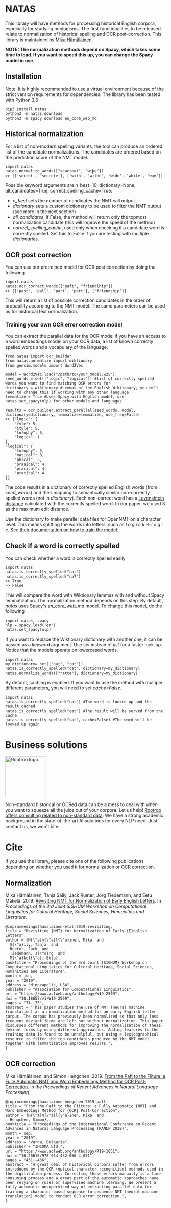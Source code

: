 # NATAS

This library will have methods for processing historical English corpora, especially for studying neologisms. The first functionalities to be released relate to normalization of historical spelling and OCR post-correction. This library is maintained by [Mika Hämäläinen](https://mikakalevi.com).

**NOTE: The normalization methods depend on Spacy, which takes some time to load. If you want to speed this up, you can change the Spacy model in use**

## Installation

Note: It is highly recommended to use a virtual environment because of the strict version requirements for dependencies. The library has been tested with Python 3.6

    pip3 install natas
    python3 -m natas.download
    python3 -m spacy download en_core_web_md

## Historical normalization

For a list of non-modern spelling variants, the tool can produce an ordered list of the candidate normalizations. The candidates are ordered based on the prediction score of the NMT model.

    import natas
    natas.normalize_words(["seacreat", "wiþe"])
    >> [['secret', 'secrete'], ['with', 'withe', 'wide', 'white', 'way']]

Possible keyword arguments are n_best=10, dictionary=None, all_candidates=True, correct_spelling_cache=True. 
- *n_best* sets the number of candidates the NMT will output
- *dictionary* sets a custom dictionary to be used to filter the NMT output (see more in the next section)
- *all_candidates*, if False, the method will return only the topmost normalization candidate (this will improve the speed of the method)
- *correct_spelling_cache*, used only when checking if a candidate word is correctly spelled. Set this to False if you are testing with multiple *dictionaries*.

## OCR post correction

You can use our pretrained model for OCR post correction by doing the following

    import natas
    natas.ocr_correct_words(["paft", "friendlhip"])
    >> [['past', 'pall', 'part', 'part'], ['friendship']]

This will return a list of possible correction candidates in the order of probability according to the NMT model. The same parameters can be used as for historical text normalization.

### Training your own OCR error correction model

You can extract the parallel data for the OCR model if you have an access to a word embeddings model on your OCR data, a list of known correctly spelled words and a vocabulary of the language.

    from natas import ocr_builder
    from natas.normalize import wiktionary
    from gensim.models import Word2Vec

    model = Word2Vec.load("/path/to/your_model.w2v")
    seed_words = set(["logic", "logical"]) #list of correctly spelled words you want to find matching OCR errors for
    dictionary = wiktionary #Lemmas of the English Wiktionary, you will need to change this if working with any other language
    lemmatize = True #Uses Spacy with English model, use natas.set_spacy(nlp) for other models and languages

    results = ocr_builder.extract_parallel(seed_words, model, dictionary=dictionary, lemmatize=lemmatize, use_freq=False)
    >> {"logic": {
        "fyle": 5, 
        "ityle": 5, 
        "lofophy": 5, 
        "logick": 1
    }, 
    "logical": {
        "lofophy": 5, 
        "matical": 3, 
        "phical": 3, 
        "praaical": 4, 
        "pracical": 4, 
        "pratical": 4
    }}

The code results in a dictionary of correctly spelled English words (from *seed_words*) and their mapping to semantically similar non-correctly spelled words (not in *dictionary*). Each non-correct word has a [Levenshtein distance](https://en.wikipedia.org/wiki/Levenshtein_distance) calculated with the correctly spelled word. In our paper, we used 3 as the maximum edit distance.

Use the dictionary to make parallel data files for OpenNMT on a character level. This means splitting the words into letters, such as *l o g i c k* -> *l o g i c*. See [their documentation on how to train the model](https://github.com/OpenNMT/OpenNMT-py).

## Check if a word is correctly spelled

You can check whether a word is correctly spelled easily

    import natas
    natas.is_correctly_spelled("cat")
    natas.is_correctly_spelled("ca7")
    >> True
    >> False

This will compare the word with Wiktionary lemmas with and without Spacy lemmatization. The normalization method depends on this step. By default, *natas* uses Spacy's *en_core_web_md* model. To change this model, do the following

    import natas, spacy
    nlp = spacy.load('en')
    natas.set_spacy(nlp)

If you want to replace the Wiktionary dictionary with another one, it can be passed as a keyword argument. Use *set* instead of *list* for a faster look-up. Notice that the models operate on lowercased words.

    import natas
    my_dictionary= set(["hat", "rat"])
    natas.is_correctly_spelled("cat", dictionary=my_dictionary)
    natas.normalize_words(["ratte"], dictionary=my_dictionary)


By default, caching is enabled. If you want to use the method with multiple different parameters, you will need to set *cache=False*.

    import natas
    natas.is_correctly_spelled("cat") #The word is looked up and the result cached
    natas.is_correctly_spelled("cat") #The result will be served from the cache
    natas.is_correctly_spelled("cat", cache=False) #The word will be looked up again

# Business solutions


<img src="https://rootroo.com/cropped-logo-01-png/" alt="Rootroo logo" width="128px" height="128px">

Non-standard historical or OCRed data can be a mess to deal with when you want to squeeze all the juice out of your corpora. Let us help! [Rootroo offers consulting related to non-standard data](https://rootroo.com/). We have a strong academic background in the state-of-the-art AI solutions for every NLP need. Just contact us, we won't bite.


# Cite

If you use the library, please cite one of the following publications depending on whether you used it for normalization or OCR correction.

## Normalization

Mika Hämäläinen, Tanja Säily, Jack Rueter, Jörg Tiedemann, and Eetu Mäkelä. 2019. [Revisiting NMT for Normalization of Early English Letters](https://www.aclweb.org/anthology/papers/W/W19/W19-2509/). In *Proceedings of the 3rd Joint SIGHUM Workshop on Computational Linguistics for Cultural Heritage, Social Sciences, Humanities and Literature*.

    @inproceedings{hamalainen-etal-2019-revisiting,
    title = "Revisiting {NMT} for Normalization of Early {E}nglish Letters",
    author = {H{\"a}m{\"a}l{\"a}inen, Mika  and
      S{\"a}ily, Tanja  and
      Rueter, Jack  and
      Tiedemann, J{\"o}rg  and
      M{\"a}kel{\"a}, Eetu},
    booktitle = "Proceedings of the 3rd Joint {SIGHUM} Workshop on Computational Linguistics for Cultural Heritage, Social Sciences, Humanities and Literature",
    month = jun,
    year = "2019",
    address = "Minneapolis, USA",
    publisher = "Association for Computational Linguistics",
    url = "https://www.aclweb.org/anthology/W19-2509",
    doi = "10.18653/v1/W19-2509",
    pages = "71--75",
    abstract = "This paper studies the use of NMT (neural machine translation) as a normalization method for an early English letter corpus. The corpus has previously been normalized so that only less frequent deviant forms are left out without normalization. This paper discusses different methods for improving the normalization of these deviant forms by using different approaches. Adding features to the training data is found to be unhelpful, but using a lexicographical resource to filter the top candidates produced by the NMT model together with lemmatization improves results.",
    }

## OCR correction

Mika Hämäläinen, and Simon Hengchen. 2019. [From the Paft to the Fiiture: a Fully Automatic NMT and Word Embeddings Method for OCR Post-Correction](https://www.aclweb.org/anthology/R19-1051/). In *the Proceedings of Recent Advances in Natural Language Processing*.

    @inproceedings{hamalainen-hengchen-2019-paft,
    title = "From the Paft to the Fiiture: a Fully Automatic {NMT} and Word Embeddings Method for {OCR} Post-Correction",
    author = {H{\"a}m{\"a}l{\"a}inen, Mika  and
      Hengchen, Simon},
    booktitle = "Proceedings of the International Conference on Recent Advances in Natural Language Processing (RANLP 2019)",
    month = sep,
    year = "2019",
    address = "Varna, Bulgaria",
    publisher = "INCOMA Ltd.",
    url = "https://www.aclweb.org/anthology/R19-1051",
    doi = "10.26615/978-954-452-056-4_051",
    pages = "431--436",
    abstract = "A great deal of historical corpora suffer from errors introduced by the OCR (optical character recognition) methods used in the digitization process. Correcting these errors manually is a time-consuming process and a great part of the automatic approaches have been relying on rules or supervised machine learning. We present a fully automatic unsupervised way of extracting parallel data for training a character-based sequence-to-sequence NMT (neural machine translation) model to conduct OCR error correction.",
    }
